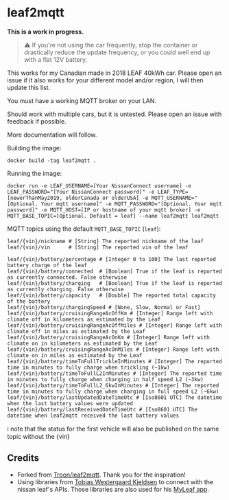 # leaf2mqtt

**This is a work in progress.**

> :warning: If you're not using the car frequently, stop the container or drastically reduce the update frequency, or you could well end up with a flat 12V battery.

This works for my Canadian made in 2018 LEAF 40kWh car. Please open an issue if it also works for your different model and/or region, I will then update this list.

You must have a working MQTT broker on your LAN.

Should work with multiple cars, but it is untested. Please open an issue with feedback if possible.

More documentation will follow.

Building the image:

    docker build -tag leaf2mqtt .

Running the image:

    docker run -e LEAF_USERNAME=[Your NissanConnect username] -e LEAF_PASSWORD="[Your NissanConnect password]" -e LEAF_TYPE=[newerThanMay2019, olderCanada or olderUSA] -e MQTT_USERNAME="[Optional. Your mqtt username]" -e MQTT_PASSWORD="[Optional. Your mqtt password]" -e MQTT_HOST=[IP or hostname of your mqtt broker] -e MQTT_BASE_TOPIC=[Optional. Default = leaf] --name leaf2mqtt leaf2mqtt

MQTT topics using the default `MQTT_BASE_TOPIC` (`leaf`):    

    leaf/{vin}/nickname # [String] The reported nickname of the leaf
    leaf/{vin}/vin      # [String] The reported vin of the leaf

    leaf/{vin}/battery/percentage # [Integer 0 to 100] The last reported battery charge of the leaf
    leaf/{vin}/battery/connected  # [Boolean] True if the leaf is reported as currently connected. False otherwise
    leaf/{vin}/battery/charging   # [Boolean] True if the leaf is reported as currently charging. False otherwise
    leaf/{vin}/battery/capacity   # [Double] The reported total capacity of the battery
    leaf/{vin}/battery/chargingSpeed # [None, Slow, Normal or Fast] 
    leaf/{vin}/battery/cruisingRangeAcOffKm # [Integer] Range left with climate off in kilometers as estimated by the Leaf
    leaf/{vin}/battery/cruisingRangeAcOffMiles # [Integer] Range left with climate off in miles as estimated by the Leaf
    leaf/{vin}/battery/cruisingRangeAcOnKm # [Integer] Range left with climate on in kilometers as estimated by the Leaf
    leaf/{vin}/battery/cruisingRangeAcOnMiles # [Integer] Range left with climate on in miles as estimated by the Leaf
    leaf/{vin}/battery/timeToFullTrickleInMinutes # [Integer] The reported time in minutes to fully charge when trickling (~1kw)
    leaf/{vin}/battery/timeToFullL2InMinutes # [Integer] The reported time in minutes to fully charge when charging in half speed L2 (~3kw)
    leaf/{vin}/battery/timeToFullL2_6kwInMinutes # [Integer] The reported time in minutes to fully charge when charging in full speed L2 (~6kw)
    leaf/{vin}/battery/lastUpdatedDateTimeUtc # [Iso8601 UTC] The datetime when the last battery values were updated
    leaf/{vin}/battery/lastReceivedDateTimeUtc # [Iso8601 UTC] The datetime when leaf2mqtt received the last battery values

:information_source: note that the status for the first vehicle will also be published on the same topic without the {vin}

## Credits
- Forked from [Troon/leaf2mqtt](https://github.com/Troon/leaf2mqtt). Thank you for the inspiration!
- Using libraries from [Tobias Westergaard Kjeldsen](https://gitlab.com/tobiaswkjeldsen) to connect with the nissan leaf's APIs. Those libraries are also used for his [MyLeaf app](https://gitlab.com/tobiaswkjeldsen/carwingsflutter).
